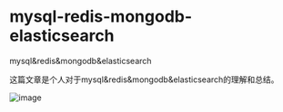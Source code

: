 # mysql-redis-mongodb-elasticsearch
mysql&amp;redis&amp;mongodb&amp;elasticsearch

这篇文章是个人对于mysql&redis&mongodb&elasticsearch的理解和总结。


![image](https://user-images.githubusercontent.com/75404548/141985486-6ae7cbdf-0ed1-48d0-8018-2eb0e4625787.png)

